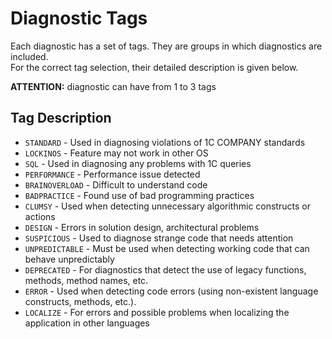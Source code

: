 # Diagnostic Tags

Each diagnostic has a set of tags. They are groups in which diagnostics are included.  
For the correct tag selection, their detailed description is given below.

**ATTENTION:** diagnostic can have from 1 to 3 tags

## Tag Description

- `STANDARD` - Used in diagnosing violations of 1C COMPANY standards
- `LOCKINOS` - Feature may not work in other OS
- `SQL` - Used in diagnosing any problems with 1C queries
- `PERFORMANCE` - Performance issue detected
- `BRAINOVERLOAD` - Difficult to understand code
- `BADPRACTICE` - Found use of bad programming practices
- `CLUMSY` - Used when detecting unnecessary algorithmic constructs or actions
- `DESIGN` - Errors in solution design, architectural problems
- `SUSPICIOUS` - Used to diagnose strange code that needs attention
- `UNPREDICTABLE` - Must be used when detecting working code that can behave unpredictably
- `DEPRECATED` - For diagnostics that detect the use of legacy functions, methods, method names, etc.
- `ERROR` - Used when detecting code errors (using non-existent language constructs, methods, etc.).
- `LOCALIZE` - For errors and possible problems when localizing the application in other languages
